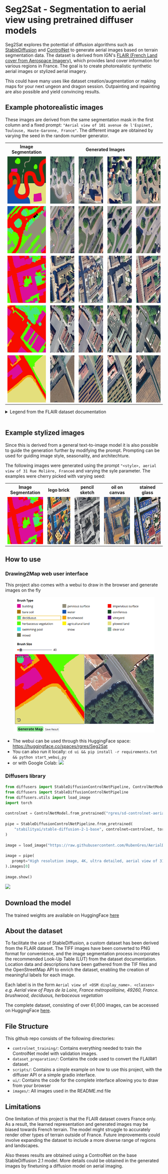 Seg2Sat - Segmentation to aerial view using pretrained diffuser models
======

Seg2Sat explores the potential of diffusion algorithms such as [StableDiffusion](https://github.com/CompVis/stable-diffusion) and [ControlNet](https://github.com/lllyasviel/ControlNet) to generate aerial images based on terrain segmentation data. The dataset is derived from IGN's [FLAIR (French Land cover from Aerospace Imagery)](https://ignf.github.io/FLAIR/), which provides land cover information for various regions in France. The goal is to create photorealistic synthetic aerial images or stylized aerial imagery.

This could have many uses like dataset creation/augmentation or making maps for your next ungeon and dragon session. Outpainting and inpainting are also possible and yield convincing results.

## Example photorealistic images

These images are derived from the same segmentation mask in the first column and a fixed prompt: `"Aerial view of 101 avenue de l'Espinet, Toulouse, Haute-Garonne, France"`. The different image are obtained by varying the seed in the random number generator.

<table>
  <tr>
    <th>Image Segmentation</th>
    <th colspan="4">Generated Images</th>
  </tr>
  <tr>
    <td><img src="images/fig1/0/mask.png" width="150" height="150"></td>
    <td><img src="images/fig1/0/0.png" width="150" height="150"></td>
    <td><img src="images/fig1/0/1.png" width="150" height="150"></td>
    <td><img src="images/fig1/0/2.png" width="150" height="150"></td>
    <td><img src="images/fig1/0/3.png" width="150" height="150"></td>
  </tr>
  <tr>
    <td><img src="images/fig1/1/mask.png" width="150" height="150"></td>
    <td><img src="images/fig1/1/0.png" width="150" height="150"></td>
    <td><img src="images/fig1/1/1.png" width="150" height="150"></td>
    <td><img src="images/fig1/1/2.png" width="150" height="150"></td>
    <td><img src="images/fig1/1/3.png" width="150" height="150"></td>
  </tr>
  <tr>
    <td><img src="images/fig1/2/mask.png" width="150" height="150"></td>
    <td><img src="images/fig1/2/0.png" width="150" height="150"></td>
    <td><img src="images/fig1/2/1.png" width="150" height="150"></td>
    <td><img src="images/fig1/2/2.png" width="150" height="150"></td>
    <td><img src="images/fig1/2/3.png" width="150" height="150"></td>
  </tr>
  <tr>
    <td><img src="images/fig1/3/mask.png" width="150" height="150"></td>
    <td><img src="images/fig1/3/0.png" width="150" height="150"></td>
    <td><img src="images/fig1/3/1.png" width="150" height="150"></td>
    <td><img src="images/fig1/3/2.png" width="150" height="150"></td>
    <td><img src="images/fig1/3/3.png" width="150" height="150"></td>
  </tr>
  <tr>
    <td><img src="images/fig1/4/mask.png" width="150" height="150"></td>
    <td><img src="images/fig1/4/0.png" width="150" height="150"></td>
    <td><img src="images/fig1/4/1.png" width="150" height="150"></td>
    <td><img src="images/fig1/4/2.png" width="150" height="150"></td>
    <td><img src="images/fig1/4/3.png" width="150" height="150"></td>
  </tr>
</table>

<details>
   <summary>Legend from the FLAIR dataset documentation</summary>
   <table style="width:80%;max-width:700px;">
      <thead>
         <tr>
            <th width="7%"></th>
            <th>Class</th>
            <th style="text-align: center" width="15%">Value</th>
            <th style="text-align: center">Freq.-train (%)</th>
            <th style="text-align: center">Freq.-test (%)</th>
         </tr>
      </thead>
      <tbody>
         <tr>
            <td><img src="https://placehold.co/15x15/db0e9a/db0e9a.png" alt=""></td>
            <td>building</td>
            <td style="text-align: center">1</td>
            <td style="text-align: center">8.14</td>
            <td style="text-align: center">8.6</td>
         </tr>
         <tr>
            <td><img src="https://placehold.co/15x15/938e7b/938e7b.png" alt=""></td>
            <td>pervious surface</td>
            <td style="text-align: center">2</td>
            <td style="text-align: center">8.25</td>
            <td style="text-align: center">7.34</td>
         </tr>
         <tr>
            <td><img src="https://placehold.co/15x15/f80c00/f80c00.png" alt=""></td>
            <td>impervious surface</td>
            <td style="text-align: center">3</td>
            <td style="text-align: center">13.72</td>
            <td style="text-align: center">14.98</td>
         </tr>
         <tr>
            <td><img src="https://placehold.co/15x15/a97101/a97101.png" alt=""></td>
            <td>bare soil</td>
            <td style="text-align: center">4</td>
            <td style="text-align: center">3.47</td>
            <td style="text-align: center">4.36</td>
         </tr>
         <tr>
            <td><img src="https://placehold.co/15x15/1553ae/1553ae.png" alt=""></td>
            <td>water</td>
            <td style="text-align: center">5</td>
            <td style="text-align: center">4.88</td>
            <td style="text-align: center">5.98</td>
         </tr>
         <tr>
            <td bgcolor="#194a26"><img src="https://placehold.co/15x15/194a26/194a26.png" alt=""></td>
            <td>coniferous</td>
            <td style="text-align: center">6</td>
            <td style="text-align: center">2.74</td>
            <td style="text-align: center">2.39</td>
         </tr>
         <tr>
            <td bgcolor="#46e483"><img src="https://placehold.co/15x15/46e483/46e483.png" alt=""></td>
            <td>deciduous</td>
            <td style="text-align: center">7</td>
            <td style="text-align: center">15.38</td>
            <td style="text-align: center">13.91</td>
         </tr>
         <tr>
            <td bgcolor="#f3a60d"><img src="https://placehold.co/15x15/f3a60d/f3a60d.png" alt=""></td>
            <td>brushwood</td>
            <td style="text-align: center">8</td>
            <td style="text-align: center">6.95</td>
            <td style="text-align: center">6.91</td>
         </tr>
         <tr>
            <td bgcolor="#660082"><img src="https://placehold.co/15x15/660082/660082.png" alt=""></td>
            <td>vineyard</td>
            <td style="text-align: center">9</td>
            <td style="text-align: center">3.13</td>
            <td style="text-align: center">3.87</td>
         </tr>
         <tr>
            <td bgcolor="#55ff00"><img src="https://placehold.co/15x15/55ff00/55ff00.png" alt=""></td>
            <td>herbaceous vegetation</td>
            <td style="text-align: center">10</td>
            <td style="text-align: center">17.84</td>
            <td style="text-align: center">22.17</td>
         </tr>
         <tr>
            <td bgcolor="#fff30d"><img src="https://placehold.co/15x15/fff30d/fff30d.png" alt=""></td>
            <td>agricultural land</td>
            <td style="text-align: center">11</td>
            <td style="text-align: center">10.98</td>
            <td style="text-align: center">6.95</td>
         </tr>
         <tr>
            <td bgcolor="#e4df7c"><img src="https://placehold.co/15x15/e4df7c/e4df7c.png" alt=""></td>
            <td>plowed land</td>
            <td style="text-align: center">12</td>
            <td style="text-align: center">3.88</td>
            <td style="text-align: center">2.25</td>
         </tr>
         <tr>
            <td bgcolor="#3de6eb"><img src="https://placehold.co/15x15/3de6eb/3de6eb.png" alt=""></td>
            <td>swimming pool</td>
            <td style="text-align: center">13</td>
            <td style="text-align: center">0.03</td>
            <td style="text-align: center">0.04</td>
         </tr>
         <tr>
            <td bgcolor="#ffffff"><img src="https://placehold.co/15x15/ffffff/ffffff.png" alt=""></td>
            <td>snow</td>
            <td style="text-align: center">14</td>
            <td style="text-align: center">0.15</td>
            <td style="text-align: center">-</td>
         </tr>
         <tr>
            <td bgcolor="#8ab3a0"><img src="https://placehold.co/15x15/8ab3a0/8ab3a0.png" alt=""></td>
            <td>clear cut</td>
            <td style="text-align: center">15</td>
            <td style="text-align: center">0.15</td>
            <td style="text-align: center">0.01</td>
         </tr>
         <tr>
            <td bgcolor="#6b714f"><img src="https://placehold.co/15x15/6b714f/6b714f.png" alt=""></td>
            <td>mixed</td>
            <td style="text-align: center">16</td>
            <td style="text-align: center">0.05</td>
            <td style="text-align: center">-</td>
         </tr>
         <tr>
            <td bgcolor="#c5dc42"><img src="https://placehold.co/15x15/c5dc42/c5dc42.png" alt=""></td>
            <td>ligneous</td>
            <td style="text-align: center">17</td>
            <td style="text-align: center">0.01</td>
            <td style="text-align: center">0.03</td>
         </tr>
         <tr>
            <td bgcolor="#9999ff"><img src="https://placehold.co/15x15/9999ff/9999ff.png" alt=""></td>
            <td>greenhouse</td>
            <td style="text-align: center">18</td>
            <td style="text-align: center">0.12</td>
            <td style="text-align: center">0.2</td>
         </tr>
         <tr>
            <td bgcolor="#000000"><img src="https://placehold.co/15x15/000000/000000.png" alt=""></td>
            <td>other</td>
            <td style="text-align: center">19</td>
            <td style="text-align: center">0.14</td>
            <td style="text-align: center">-</td>
         </tr>
      </tbody>
   </table>
</details>  

<br>

## Example stylized images

Since this is derived from a general text-to-image model it is also possible to guide the generation further by modifying the prompt. Prompting can be used for guiding image style, seasonality, and architechture.

The following images were generated using the prompt `"<style>, aerial view of 31 Rue Molière, Franceé` and varying the syle parameter. The examples were cherry picked with varying seed:

<table>
   <tr>
      <th>Image Segmentation</th>
      <th>lego brick</th>
      <th>pencil sketch</th>
      <th>oil on canvas</th>
      <th>stained glass</th>
   </tr>
   <tr>
      <td><img src="images/fig2/mask.png" width="150" height="150"></td>
      <td><img src="images/fig2/lego.png" width="150" height="150"></td>
      <td><img src="images/fig2/pencil.png" width="150" height="150"></td>
      <td><img src="images/fig2/oiloncanvas.png" width="150" height="150"></td>
      <td><img src="images/fig2/stainedglass.png" width="150" height="150"></td>
   </tr>
</table>

## How to use

### Drawing2Map web user interface

This project also comes with a webui to draw in the browser and generate images on the fly

<center>
  <img src="images/webui_example.png" alt="drawing" style="width:450px;"/>
</center>

- The webui can be used through this HuggingFace space: https://huggingface.co/spaces/rgres/Seg2Sat
- You can also run it locally: `cd ui && pip install -r requirements.txt && python start_webui.py`
- or with Google Colab: <a href="https://colab.research.google.com/github/RubenGres/Seg2Sat/blob/main/Drawing2Map_webui.ipynb" target="_parent"><img src="https://colab.research.google.com/assets/colab-badge.svg"/></a>

### Diffusers library

```python
from diffusers import StableDiffusionControlNetPipeline, ControlNetModel
from diffusers import StableDiffusionControlNetPipeline
from diffusers.utils import load_image
import torch

controlnet = ControlNetModel.from_pretrained("rgres/sd-controlnet-aerialdreams", torch_dtype=torch.float16)

pipe = StableDiffusionControlNetPipeline.from_pretrained(
    "stabilityai/stable-diffusion-2-1-base", controlnet=controlnet, torch_dtype=torch.float16
)

image = load_image("https://raw.githubusercontent.com/RubenGres/AerialDreams/main/validation/mask/MSK_076201.png")

image = pipe(
   prompt="High resolution image, 4K, ultra detailed, aerial view of 31 Rue Molière, France.", num_inference_steps=20, image=image
).images[0]

image.show()
```

<a href="https://colab.research.google.com/github/RubenGres/Seg2Sat/blob/main/Seg2Sat_inference_example.ipynb" target="_parent"><img src="https://colab.research.google.com/assets/colab-badge.svg"/></a>

## Download the model

The trained weights are available on HuggingFace [here](https://huggingface.co/rgres/sd-controlnet-aerialdreams)

## About the dataset

To facilitate the use of StableDiffusion, a custom dataset has been derived from the FLAIR dataset. The TIFF images have been converted to PNG format for convenience, and the image segmentation process incorporates the recommended Look-Up Table (LUT) from the dataset documentation. Location data and descriptions have been gathered from the TIF files and the OpenStreetMap API to enrich the dataset, enabling the creation of meaningful labels for each image.  

Each label is in the form `Aerial view of <OSM display_name>. <classes>`  
*e.g. Aerial view of Pays de la Loire, France métropolitaine, 49260, France. brushwood, deciduous, herbaceous vegetation*

The complete dataset, consisting of over 61,000 images, can be accessed on HuggingFace [here](https://huggingface.co/datasets/rgres/AerialDreams).

## File Structure

This github repo consists of the following directories:

- `controlnet_training/`: Contains everything needed to train the ControlNet model with validation images.
- `dataset_preparation/`: Contains the code used to convert the FLAIR#1 dataset.
- `scripts/`: Contains a simple example on how to use this project, with the diffuser API or a simple gradio interface.
- `ui/`: Contains the code for the complete interface allowing you to draw from your browser
- `images/`: All images used in the README.md file

## Limitations

One limitation of this project is that the FLAIR dataset covers France only. As a result, the learned representation and generated images may be biased towards French terrain. The model might struggle to accurately render other types of terrain outside of France. Future improvements could involve expanding the dataset to include a more diverse range of regions and landscapes.  

Also theses results are obtained using a ControlNet on the base StableDiffusion 2.1 model. More details could be obtained in the generated images by finetuning a diffusion model on aerial imaging.
